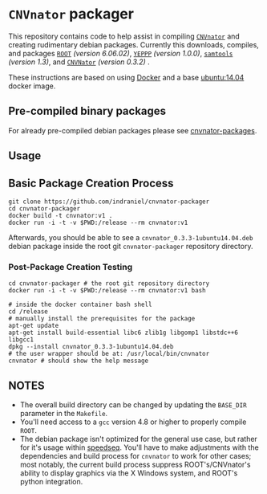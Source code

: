 # `CNVnator` packager

This repository contains code to help assist in compiling [`CNVnator`][1] and creating rudimentary debian packages.  Currently this downloads, compiles, and packages [`ROOT`][2] _(version 6.06.02)_, [`YEPPP`][3] _(version 1.0.0)_, [`samtools`][4] _(version 1.3)_, and [`CNVNator`][1] _(version 0.3.2)_ .

These instructions are based on using [Docker][6] and a base [ubuntu:14.04][7] docker image.

## Pre-compiled binary packages

For already pre-compiled debian packages please see [cnvnator-packages][5].

## Usage

## Basic Package Creation Process

    git clone https://github.com/indraniel/cnvnator-packager
    cd cnvnator-packager
    docker build -t cnvnator:v1 .
    docker run -i -t -v $PWD:/release --rm cnvnator:v1

Afterwards, you should be able to see a `cnvnator_0.3.3-1ubuntu14.04.deb` debian package inside the root git `cnvnator-packager` repository directory.

### Post-Package Creation Testing

    cd cnvnator-packager # the root git repository directory
    docker run -i -t -v $PWD:/release --rm cnvnator:v1 bash

    # inside the docker container bash shell
    cd /release
    # manually install the prerequisites for the package
    apt-get update
    apt-get install build-essential libc6 zlib1g libgomp1 libstdc++6 libgcc1
    dpkg --install cnvnator_0.3.3-1ubuntu14.04.deb
    # the user wrapper should be at: /usr/local/bin/cnvnator
    cnvnator # should show the help message

## NOTES

* The overall build directory can be changed by updating the `BASE_DIR` parameter in the `Makefile`.
* You'll need access to a `gcc` version 4.8 or higher to properly compile `ROOT`.
* The debian package isn't optimized for the general use case, but rather for it's usage within [speedseq][8].  You'll have to make adjustments with the dependencies and build process for `cnvnator` to work for other cases;  most notably, the current build process suppress ROOT's/CNVnator's ability to display graphics via the X Windows system, and ROOT's python integration.

[1]: https://github.com/abyzovlab/CNVnator
[2]: https://root.cern.ch/
[3]: https://www.yeppp.info/
[4]: https://github.com/samtools/samtools
[5]: https://github.com/indraniel/cnvnator-packages
[6]: https://www.docker.com/
[7]: https://hub.docker.com/_/ubuntu/
[8]: https://github.com/hall-lab/speedseq

